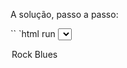 A solução, passo a passo:

`` `html run
<select id = "genres">
<option value = "rock"> Rock </ option>
<valor da opção = "blues" selecionado> Blues </ option>
</ select>

<script>
// 1)
deixe selectedOption = genres.options [select.selectedIndex];
alerta (selectedOption.value);

// 2)
deixe newOption = nova opção ("classic", "Classic");
select.append (newOption);

// 3)
newOption.selected = true;
</ script>
`` `
